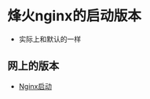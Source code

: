 # 烽火nginx的启动版本
- 实际上和默认的一样

## 网上的版本
- [Nginx启动](https://blog.csdn.net/u013870094/article/details/52463026)

